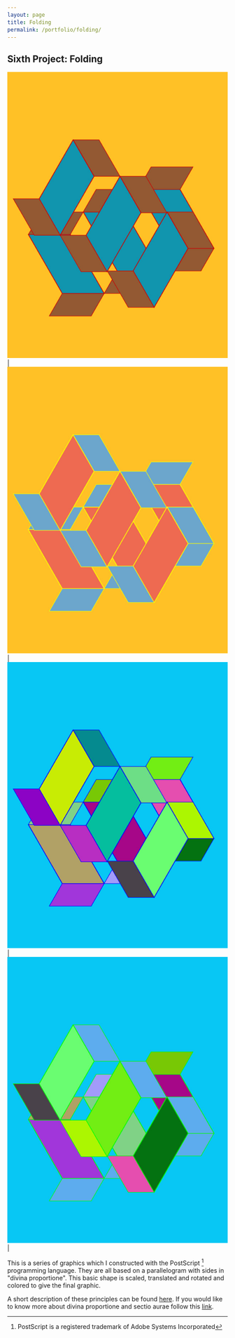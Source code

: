 ```yaml
---
layout: page
title: Folding
permalink: /portfolio/folding/
---
```


<h2>Sixth Project: Folding</h2>

![Folding](/assets/img/folding1.jpg) | ![Folding](/assets/img/folding.jpg) | 
![Folding](/assets/img/folding6.jpg) | ![Folding](/assets/img/folding5.jpg) | 


This is a series of graphics which I constructed with the PostScript [^1] programming language.
They are all based on a parallelogram with sides in "divina proportione". This basic shape is scaled, translated and rotated and colored to give the final graphic.

A short description of these principles can be found [here](/pdf/folding.pdf).
If you would like to know more about divina proportione and sectio aurae follow this [link](/pdf/divisioD.pdf).

[^1]: PostScript is a registered trademark of Adobe Systems Incorporated
